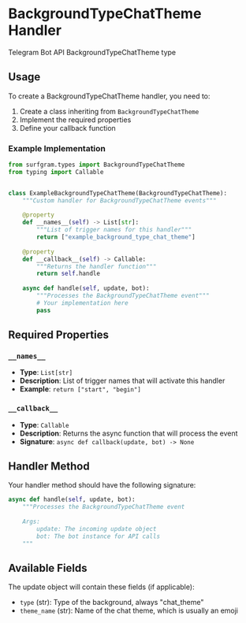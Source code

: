 # BackgroundTypeChatTheme Handler

Telegram Bot API BackgroundTypeChatTheme type

## Usage

To create a BackgroundTypeChatTheme handler, you need to:

1. Create a class inheriting from `BackgroundTypeChatTheme`
2. Implement the required properties
3. Define your callback function

### Example Implementation

```python
from surfgram.types import BackgroundTypeChatTheme
from typing import Callable


class ExampleBackgroundTypeChatTheme(BackgroundTypeChatTheme):
    """Custom handler for BackgroundTypeChatTheme events"""
    
    @property
    def __names__(self) -> List[str]:
        """List of trigger names for this handler"""
        return ["example_background_type_chat_theme"]
    
    @property
    def __callback__(self) -> Callable:
        """Returns the handler function"""
        return self.handle
    
    async def handle(self, update, bot):
        """Processes the BackgroundTypeChatTheme event"""
        # Your implementation here
        pass
```

## Required Properties

### `__names__`
- **Type**: `List[str]`
- **Description**: List of trigger names that will activate this handler
- **Example**: `return ["start", "begin"]`

### `__callback__`
- **Type**: `Callable`
- **Description**: Returns the async function that will process the event
- **Signature**: `async def callback(update, bot) -> None`

## Handler Method

Your handler method should have the following signature:

```python
async def handle(self, update, bot):
    """Processes the BackgroundTypeChatTheme event
    
    Args:
        update: The incoming update object
        bot: The bot instance for API calls
    """
```

## Available Fields

The update object will contain these fields (if applicable):

- `type` (str): Type of the background, always "chat_theme"
- `theme_name` (str): Name of the chat theme, which is usually an emoji
